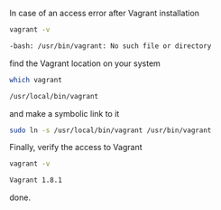

In case of an access error after Vagrant installation

```bash
vagrant -v

-bash: /usr/bin/vagrant: No such file or directory
```

find the Vagrant location on your system

```bash
which vagrant

/usr/local/bin/vagrant
```

and make a symbolic link to it

```bash
sudo ln -s /usr/local/bin/vagrant /usr/bin/vagrant
```

Finally, verify the access to Vagrant

```bash
vagrant -v

Vagrant 1.8.1
```
done.
